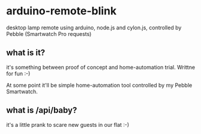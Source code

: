 # arduino-remote-blink

desktop lamp remote using arduino, node.js and cylon.js, controlled by Pebble (Smartwatch Pro requests) 

## what is it? 
it's something between proof of concept and home-automation trial. Writtne for fun :-)  
  
At some point it'll be simple home-automation tool controlled by my Pebble Smartwatch. 

## what is /api/baby? 
it's a little prank to scare new guests in our flat :-)